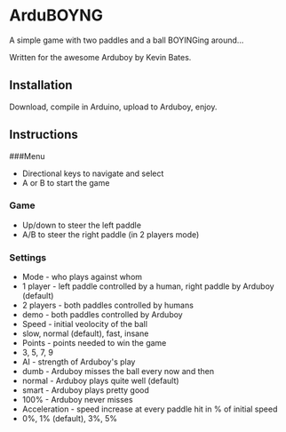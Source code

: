 # ArduBOYNG
A simple game with two paddles and a ball BOYINGing around...

Written for the awesome Arduboy by Kevin Bates.

## Installation
Download, compile in Arduino, upload to Arduboy, enjoy.

## Instructions
###Menu
- Directional keys to navigate and select
- A or B to start the game
### Game
- Up/down to steer the left paddle 
- A/B to steer the right paddle (in 2 players mode)
### Settings
- Mode - who plays against whom
 - 1 player - left paddle controlled by a human, right paddle by Arduboy (default)
 - 2 players - both paddles controlled by humans
 - demo - both paddles controlled by Arduboy
- Speed - initial veolocity of the ball
 - slow, normal (default), fast, insane
- Points - points needed to win the game
 - 3, 5, 7, 9
- AI - strength of Arduboy's play
 - dumb - Arduboy misses the ball every now and then
 - normal - Arduboy plays quite well (default)
 - smart - Arduboy plays pretty good
 - 100% - Arduboy never misses
- Acceleration - speed increase at every paddle hit in % of initial speed
 - 0%, 1% (default), 3%, 5%
